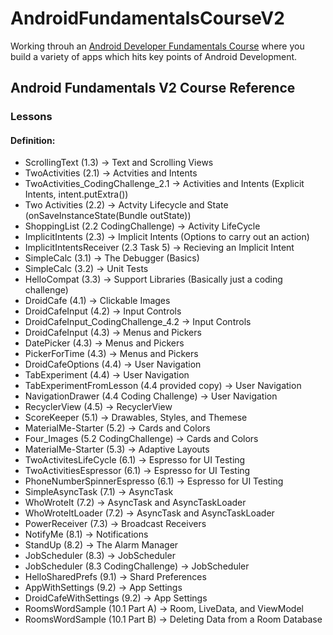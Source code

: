 # AndroidFundamentalsCourseV2

Working throuh an [Android Developer Fundamentals Course](https://developer.android.com/courses/fundamentals-training/overview-v2) where you build a variety of apps which hits key points of Android Development. 


## Android Fundamentals V2 Course Reference

### **Lessons**
#### Definition:
- ScrollingText (1.3) -> Text and Scrolling Views
- TwoActivities (2.1) -> Actvities and Intents
- TwoActivities_CodingChallenge_2.1 -> Activities and Intents (Explicit Intents, intent.putExtra())
- Two Activities (2.2) -> Actvity Lifecycle and State (onSaveInstanceState(Bundle outState))
- ShoppingList (2.2 CodingChallenge) -> Activity LifeCycle
- ImplicitIntents (2.3) -> Implicit Intents (Options to carry out an action)
- ImplicitIntentsReceiver (2.3 Task 5) -> Recieving an Implicit Intent
- SimpleCalc (3.1) -> The Debugger (Basics)
- SimpleCalc (3.2) -> Unit Tests
- HelloCompat (3.3) -> Support Libraries (Basically just a coding challenge)
- DroidCafe (4.1) -> Clickable Images
- DroidCafeInput (4.2) -> Input Controls
- DroidCafeInput_CodingChallenge_4.2 -> Input Controls
- DroidCafeInput (4.3) -> Menus and Pickers
- DatePicker (4.3) -> Menus and Pickers
- PickerForTime (4.3) -> Menus and Pickers
- DroidCafeOptions (4.4) -> User Navigation
- TabExperiment (4.4) -> User Navigation
- TabExperimentFromLesson (4.4 provided copy) -> User Navigation
- NavigationDrawer (4.4 Coding Challenge) -> User Navigation
- RecyclerView (4.5) -> RecyclerView
- ScoreKeeper (5.1) -> Drawables, Styles, and Themese
- MaterialMe-Starter (5.2) -> Cards and Colors
- Four_Images (5.2 CodingChallenge) -> Cards and Colors
- MaterialMe-Starter (5.3) -> Adaptive Layouts
- TwoActivitesLifeCycle (6.1) -> Espresso for UI Testing
- TwoActivitiesEspressor (6.1) -> Espresso for UI Testing
- PhoneNumberSpinnerEspresso (6.1) -> Espresso for UI Testing
- SimpleAsyncTask (7.1) -> AsyncTask
- WhoWroteIt (7.2) -> AsyncTask and AsyncTaskLoader
- WhoWroteItLoader (7.2) -> AsyncTask and AsyncTaskLoader
- PowerReceiver (7.3) -> Broadcast Receivers 
- NotifyMe (8.1) -> Notifications
- StandUp (8.2) -> The Alarm Manager
- JobScheduler (8.3) -> JobScheduler
- JobScheduler (8.3 CodingChallenge) -> JobScheduler
- HelloSharedPrefs (9.1) -> Shard Preferences
- AppWithSettings (9.2) -> App Settings
- DroidCafeWithSettings (9.2) -> App Settings
- RoomsWordSample (10.1 Part A) -> Room, LiveData, and ViewModel
- RoomsWordSample (10.1 Part B) -> Deleting Data from a Room Database


